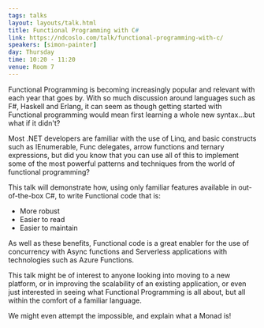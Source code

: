 ```yaml
---
tags: talks
layout: layouts/talk.html
title: Functional Programming with C#
link: https://ndcoslo.com/talk/functional-programming-with-c/
speakers: [simon-painter]
day: Thursday
time: 10:20 - 11:20
venue: Room 7
---
```

Functional Programming is becoming increasingly popular and relevant with each year that goes by. With so much discussion around languages such as F#, Haskell and Erlang, it can seem as though getting started with Functional programming would mean first learning a whole new syntax...but what if it didn't?

Most .NET developers are familiar with the use of Linq, and basic constructs such as IEnumerable, Func delegates, arrow functions and ternary expressions, but did you know that you can use all of this to implement some of the most powerful patterns and techniques from the world of functional programming?

This talk will demonstrate how, using only familiar features available in out-of-the-box C#, to write Functional code that is:

* More robust
* Easier to read
* Easier to maintain

As well as these benefits, Functional code is a great enabler for the use of concurrency with Async functions and Serverless applications with technologies such as Azure Functions.

This talk might be of interest to anyone looking into moving to a new platform, or in improving the scalability of an existing application, or even just interested in seeing what Functional Programming is all about, but all within the comfort of a familiar language.

We might even attempt the impossible, and explain what a Monad is!